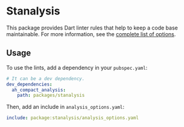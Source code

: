# Stanalysis

This package provides Dart linter rules that help to keep a code base maintainable. For more information, see the [complete list of options](lib/analysis_options.yaml).

## Usage

To use the lints, add a dependency in your `pubspec.yaml`:

```yaml
# It can be a dev dependency.
dev_dependencies:
  ah_compact_analysis:
    path: packages/stanalysis
```

Then, add an include in `analysis_options.yaml`:

```yaml
include: package:stanalysis/analysis_options.yaml
```

